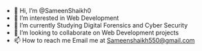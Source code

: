 - 👋 Hi, I’m @SameenShaikh0
- 👀 I’m interested in Web Development 
- 🌱 I’m currently Studying Digital Forensics and Cyber Security  
- 💞️ I’m looking to collaborate on Web Development projects
- 📫 How to reach me Email me at Sameenshaikh550@gmail.com

<!---
SameenShaikh0/SameenShaikh0 is a ✨ special ✨ repository because its `README.md` (this file) appears on your GitHub profile.
You can click the Preview link to take a look at your changes.
--->
